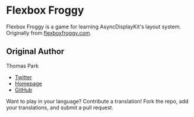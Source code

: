 Flexbox Froggy
=======

Flexbox Froggy is a game for learning AsyncDisplayKit's layout system. Originally from [flexboxfroggy.com](http://flexboxfroggy.com).

## Original Author

Thomas Park

* [Twitter](https://twitter.com/thomashpark)
* [Homepage](http://thomaspark.co)
* [GitHub](https://github.com/thomaspark)

Want to play in your language? Contribute a translation! Fork the repo, add your translations, and submit a pull request.

